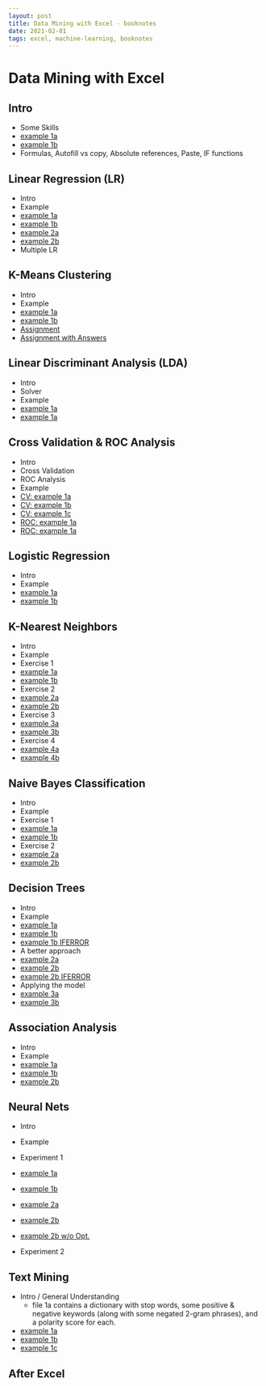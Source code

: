 ```yaml
---
layout: post
title: Data Mining with Excel - booknotes
date: 2021-02-01
tags: excel, machine-learning, booknotes
---
```


# Data Mining with Excel

## Intro
- Some Skills
- <a href="/msdocs/ml-with-excel/chapter1/Chapter1-1a.xlsx">example 1a</a><br>
- <a href="/msdocs/ml-with-excel/chapter1/Chapter1-1b.xlsx">example 1b</a><br>
- Formulas, Autofill vs copy, Absolute references, Paste, IF functions

## Linear Regression (LR)
- Intro
- Example
- <a href="/msdocs/ml-with-excel/chapter2/Chapter2-1a.xlsx">example 1a</a><br>
- <a href="/msdocs/ml-with-excel/chapter2/Chapter2-1b.xlsx">example 1b</a><br>
- <a href="/msdocs/ml-with-excel/chapter2/Chapter2-2a.xlsx">example 2a</a><br>
- <a href="/msdocs/ml-with-excel/chapter2/Chapter2-2b.xlsx">example 2b</a><br>
- Multiple LR

## K-Means Clustering
- Intro
- Example
- <a href="/msdocs/ml-with-excel/chapter3/Chapter3-1a.xlsx">example 1a</a><br>
- <a href="/msdocs/ml-with-excel/chapter3/Chapter3-1b.xlsx">example 1b</a><br>
- <a href="/msdocs/ml-with-excel/chapter3/Chapter3-Assignment.xlsx">Assignment</a><br>
- <a href="/msdocs/ml-with-excel/chapter3/Chapter3-Assignment-withAnswer.xlsx">Assignment with Answers</a><br>


## Linear Discriminant Analysis (LDA)
- Intro
- Solver
- Example
- <a href="/msdocs/ml-with-excel/chapter4/Chapter4-1a.xlsx">example 1a</a><br>
- <a href="/msdocs/ml-with-excel/chapter4/Chapter4-1b.xlsx">example 1a</a><br>

## Cross Validation & ROC Analysis
- Intro
- Cross Validation
- ROC Analysis
- Example
- <a href="/msdocs/ml-with-excel/chapter5/Chapter5-cv-1a.xlsx">CV: example 1a</a><br>
- <a href="/msdocs/ml-with-excel/chapter5/Chapter5-cv-1b.xlsx">CV: example 1b</a><br>
- <a href="/msdocs/ml-with-excel/chapter5/Chapter5-cv-1c.xlsx">CV: example 1c</a><br>
- <a href="/msdocs/ml-with-excel/chapter5/Chapter5-roc-1a.xlsx">ROC: example 1a</a><br>
- <a href="/msdocs/ml-with-excel/chapter5/Chapter5-roc-1b.xlsx">ROC: example 1a</a><br>

## Logistic Regression
- Intro
- Example
- <a href="/msdocs/ml-with-excel/chapter6/Chapter6-1a.xlsx">example 1a</a><br>
- <a href="/msdocs/ml-with-excel/chapter6/Chapter6-1b.xlsx">example 1b</a><br>

## K-Nearest Neighbors
- Intro
- Example
- Exercise 1
- <a href="/msdocs/ml-with-excel/chapter7/Chapter7-1a.xlsx">example 1a</a><br>
- <a href="/msdocs/ml-with-excel/chapter7/Chapter7-1b.xlsx">example 1b</a><br>
- Exercise 2
- <a href="/msdocs/ml-with-excel/chapter7/Chapter7-2a.xlsx">example 2a</a><br>
- <a href="/msdocs/ml-with-excel/chapter7/Chapter7-2b.xlsx">example 2b</a><br>
- Exercise 3
- <a href="/msdocs/ml-with-excel/chapter7/Chapter7-3a.xlsx">example 3a</a><br>
- <a href="/msdocs/ml-with-excel/chapter7/Chapter7-3b.xlsx">example 3b</a><br>
- Exercise 4
- <a href="/msdocs/ml-with-excel/chapter7/Chapter7-4a.xlsx">example 4a</a><br>
- <a href="/msdocs/ml-with-excel/chapter7/Chapter7-4b.xlsx">example 4b</a><br>


## Naive Bayes Classification
- Intro
- Example
- Exercise 1
- <a href="/msdocs/ml-with-excel/chapter8/Chapter8-1a.xlsx">example 1a</a><br>
- <a href="/msdocs/ml-with-excel/chapter8/Chapter8-1b.xlsx">example 1b</a><br>
- Exercise 2
- <a href="/msdocs/ml-with-excel/chapter8/Chapter8-2a.xlsx">example 2a</a><br>
- <a href="/msdocs/ml-with-excel/chapter8/Chapter8-2b.xlsx">example 2b</a><br>

## Decision Trees
- Intro
- Example
- <a href="/msdocs/ml-with-excel/chapter9/Chapter9-1a.xlsx">example 1a</a><br>
- <a href="/msdocs/ml-with-excel/chapter9/Chapter9-1b.xlsx">example 1b</a><br>
- <a href="/msdocs/ml-with-excel/chapter9/Chapter9-1b-IFERROR.xlsx">example 1b IFERROR</a><br>
- A better approach
- <a href="/msdocs/ml-with-excel/chapter9/Chapter9-2a.xlsx">example 2a</a><br>
- <a href="/msdocs/ml-with-excel/chapter9/Chapter9-2b.xlsx">example 2b</a><br>
- <a href="/msdocs/ml-with-excel/chapter9/Chapter9-2b-IFERROR.xlsx">example 2b IFERROR</a><br>
- Applying the model
- <a href="/msdocs/ml-with-excel/chapter9/Chapter9-3a.xlsx">example 3a</a><br>
- <a href="/msdocs/ml-with-excel/chapter9/Chapter9-3b.xlsx">example 3b</a><br>

## Association Analysis
- Intro
- Example
- <a href="/msdocs/ml-with-excel/chapter10/Chapter10-1a.xlsx">example 1a</a><br>
- <a href="/msdocs/ml-with-excel/chapter10/Chapter10-1b.xlsx">example 1b</a><br>
- <a href="/msdocs/ml-with-excel/chapter10/Chapter10-2b.xlsx">example 2b</a><br>

## Neural Nets
- Intro
- Example
- Experiment 1
- <a href="/msdocs/ml-with-excel/chapter11/Chapter11-1a.xlsx">example 1a</a><br>
- <a href="/msdocs/ml-with-excel/chapter11/Chapter11-1b.xlsx">example 1b</a><br>
- <a href="/msdocs/ml-with-excel/chapter11/Chapter11-2a.xlsx">example 2a</a><br>
- <a href="/msdocs/ml-with-excel/chapter11/Chapter11-2b.xlsx">example 2b</a><br>
- <a href="/msdocs/ml-with-excel/chapter11/Chapter11-2b-withoutFirstOptimization.xlsx">example 2b w/o Opt.</a><br>

- Experiment 2

## Text Mining
- Intro / General Understanding
	- file 1a contains a dictionary with stop words, some positive & negative keywords (along with some negated 2-gram phrases), and a polarity score for each.
- <a href="/msdocs/ml-with-excel/chapter11/Chapter12-1a.xlsx">example 1a</a><br>
- <a href="/msdocs/ml-with-excel/chapter11/Chapter12-1b.xlsx">example 1b</a><br>
- <a href="/msdocs/ml-with-excel/chapter11/Chapter12-1c.xlsx">example 1c</a><br>

## After Excel
